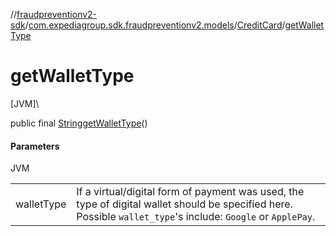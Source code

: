 //[fraudpreventionv2-sdk](../../../index.md)/[com.expediagroup.sdk.fraudpreventionv2.models](../index.md)/[CreditCard](index.md)/[getWalletType](get-wallet-type.md)

# getWalletType

[JVM]\

public final [String](https://docs.oracle.com/javase/8/docs/api/java/lang/String.html)[getWalletType](get-wallet-type.md)()

#### Parameters

JVM

| | |
|---|---|
| walletType | If a virtual/digital form of payment was used, the type of digital wallet should be specified here. Possible `wallet_type`'s include: `Google` or `ApplePay`. |

